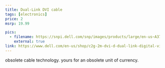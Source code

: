 ```yaml
---
title: Dual-Link DVI cable
tags: [electronics]
price: 2
msrp: 19.99

pics:
  - filename: https://snpi.dell.com/snp/images/products/large/en-us~A3793590/A3793590.jpg
    external: true
link: https://www.dell.com/en-us/shop/c2g-2m-dvi-d-dual-link-digital-video-cable-dvi-cable-6ft-dvi-cable-dvi-d-m-to-dvi-d-m-66-ft-black/apd/a3793590/home-theater
---
```


obsolete cable technology.  yours for an obsolete unit of currency.

